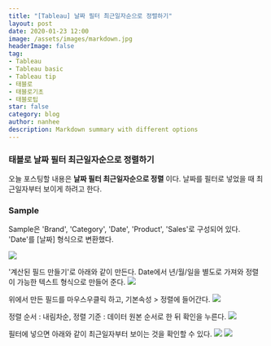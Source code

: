```yaml
---
title: "[Tableau] 날짜 필터 최근일자순으로 정렬하기"
layout: post
date: 2020-01-23 12:00
image: /assets/images/markdown.jpg
headerImage: false
tag:
- Tableau
- Tableau basic
- Tableau tip
- 태블로
- 태블로기초
- 태블로팁
star: false
category: blog
author: nanhee
description: Markdown summary with different options
---
```



### 태블로 날짜 필터 최근일자순으로 정렬하기
오늘 포스팅할 내용은 **날짜 필터 최근일자순으로 정렬** 이다.
날짜를 필터로 넣었을 때 최근일자부터 보이게 하려고 한다.

### Sample
Sample은 'Brand', 'Category', 'Date', 'Product', 'Sales'로 구성되어 있다. 'Date'를 [날짜] 형식으로 변환했다.

![](https://github.com/nanheee/nanheee.github.io/blob/master/assets/basic/basic_datesorting_1.png?raw=true)


'계산된 필드 만들기'로 아래와 같이 만든다.
Date에서 년/월/일을 별도로 가져와 정렬이 가능한 텍스트 형식으로 만들어 준다.
![](https://github.com/nanheee/nanheee.github.io/blob/master/assets/basic/basic_datesorting_2.png?raw=true)

위에서 만든 필드를 마우스우클릭 하고, 기본속성 > 정렬에 들어간다.
![](https://github.com/nanheee/nanheee.github.io/blob/master/assets/basic/basic_datesorting_3.png?raw=true)

정렬 순서 : 내림차순, 정렬 기준 : 데이터 원본 순서로 한 뒤 확인을 누른다.
![](https://github.com/nanheee/nanheee.github.io/blob/master/assets/basic/basic_datesorting_4.png?raw=true)

필터에 넣으면 아래와 같이 최근일자부터 보이는 것을 확인할 수 있다.
![](https://github.com/nanheee/nanheee.github.io/blob/master/assets/basic/basic_datesorting_5.png?raw=true)
![](https://github.com/nanheee/nanheee.github.io/blob/master/assets/basic/basic_datesorting_6.png?raw=true)
